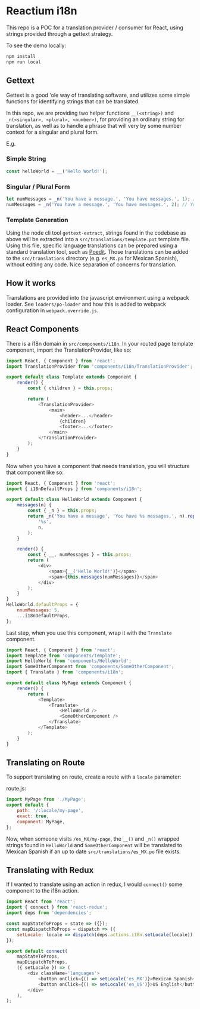 # Reactium i18n

This repo is a POC for a translation provider / consumer for React, using strings provided through a gettext strategy.

To see the demo locally:

```sh
npm install
npm run local
```

## Gettext

Gettext is a good 'ole way of translating software, and utilizes some simple functions for identifying strings that can be translated.

In this repo, we are providing two helper functions `__(<string>)` and `_n(<singular>, <plural>, <number>)`, for providing an ordinary string for translation, as well as
to handle a phrase that will very by some number context for a singular and plural form.

E.g.

### Simple String

```js
const helloWorld = __('Hello World!');
```

### Singular / Plural Form

```js
let numMessages = _n('You have a message.', 'You have messages.', 1); // You have a message
numMessages = _n('You have a message.', 'You have messages.', 2); // You have messages.
```

### Template Generation

Using the node cli tool `gettext-extract`, strings found in the codebase as above will be extracted into a `src/translations/template.pot` template file. Using this file, specific language translations can be prepared using a standard translation tool, such as [Poedit](https://poedit.net/). Those translations can be added to the `src/translations` directory (e.g. `es_MX.po` for Mexican Spanish), without editing any code. Nice separation of concerns for translation.

## How it works

Translations are provided into the javascript environment using a webpack loader. See `loaders/po-loader` and how this is added to webpack configuration in `webpack.override.js`.

## React Components

There is a i18n domain in `src/components/i18n`. In your routed page template component, import the TranslationProvider, like so:

```js
import React, { Component } from 'react';
import TranslationProvider from 'components/i18n/TranslationProvider';

export default class Template extends Component {
    render() {
        const { children } = this.props;

        return (
            <TranslationProvider>
                <main>
                    <header>...</header>
                    {children}
                    <footer>...</footer>
                </main>
            </TranslationProvider>
        );
    }
}
```

Now when you have a component that needs translation, you will structure that component like so:

```js
import React, { Component } from 'react';
import { i18nDefaultProps } from 'components/i18n';

export default class HelloWorld extends Component {
    messages(n) {
        const { _n } = this.props;
        return _n('You have a message', 'You have %s messages.', n).replace(
            '%s',
            n,
        );
    }

    render() {
        const { __, numMessages } = this.props;
        return (
            <div>
                <span>{__('Hello World!')}</span>
                <span>{this.messages(numMessages)}</span>
            </div>
        );
    }
}
HelloWorld.defaultProps = {
    nnumMessages: 5,
    ...i18nDefaultProps,
};
```

Last step, when you use this component, wrap it with the `Translate` component.

```js
import React, { Component } from 'react';
import Template from 'components/Template';
import HelloWorld from 'components/HelloWorld';
import SomeOtherComponent from 'components/SomeOtherComponent';
import { Translate } from 'components/i18n';

export default class MyPage extends Component {
    render() {
        return (
            <Template>
                <Translate>
                    <HelloWorld />
                    <SomeOtherComponent />
                </Translate>
            </Template>
        );
    }
}
```

## Translating on Route

To support translating on route, create a route with a `locale` parameter:

route.js:

```js
import MyPage from './MyPage';
export default {
    path: '/:locale/my-page',
    exact: true,
    component: MyPage,
};
```

Now, when someone visits `/es_MX/my-page`, the `__()` and `_n()` wrapped strings found in `HelloWorld` and `SomeOtherComponent` will be translated to Mexican Spanish if an up to date `src/translations/es_MX.po` file exists.

## Translating with Redux

If I wanted to translate using an action in redux, I would `connect()` some component to the i18n action.

```js
import React from 'react';
import { connect } from 'react-redux';
import deps from 'dependencies';

const mapStateToProps = state => ({});
const mapDispatchToProps = dispatch => ({
    setLocale: locale => dispatch(deps.actions.i18n.setLocale(locale)),
});

export default connect(
    mapStateToProps,
    mapDispatchToProps,
    ({ setLocale }) => (
        <div className='languages'>
            <button onClick={() => setLocale('es_MX')}>Mexican Spanish</button>
            <button onClick={() => setLocale('en_US')}>US English</button>
        </div>
    ),
);
```
